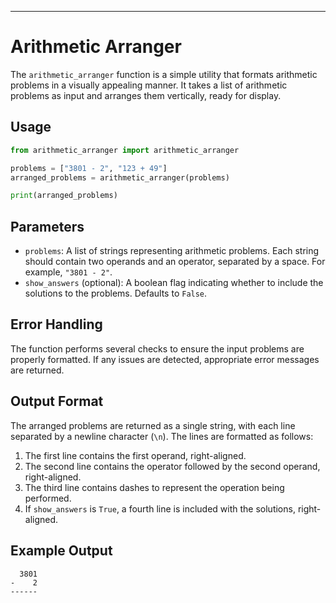---

# Arithmetic Arranger

The `arithmetic_arranger` function is a simple utility that formats arithmetic problems in a visually appealing manner. It takes a list of arithmetic problems as input and arranges them vertically, ready for display.

## Usage

```python
from arithmetic_arranger import arithmetic_arranger

problems = ["3801 - 2", "123 + 49"]
arranged_problems = arithmetic_arranger(problems)

print(arranged_problems)
```

## Parameters

- `problems`: A list of strings representing arithmetic problems. Each string should contain two operands and an operator, separated by a space. For example, `"3801 - 2"`.
- `show_answers` (optional): A boolean flag indicating whether to include the solutions to the problems. Defaults to `False`.

## Error Handling

The function performs several checks to ensure the input problems are properly formatted. If any issues are detected, appropriate error messages are returned.

## Output Format

The arranged problems are returned as a single string, with each line separated by a newline character (`\n`). The lines are formatted as follows:

1. The first line contains the first operand, right-aligned.
2. The second line contains the operator followed by the second operand, right-aligned.
3. The third line contains dashes to represent the operation being performed.
4. If `show_answers` is `True`, a fourth line is included with the solutions, right-aligned.

## Example Output

```
  3801
-    2
------
```
